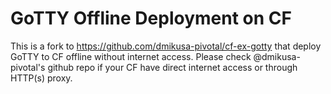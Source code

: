# GoTTY Offline Deployment on CF

This is a fork to https://github.com/dmikusa-pivotal/cf-ex-gotty that deploy GoTTY to CF offline without internet access. Please check @dmikusa-pivotal's github repo if your CF have direct internet access or through HTTP(s) proxy.
